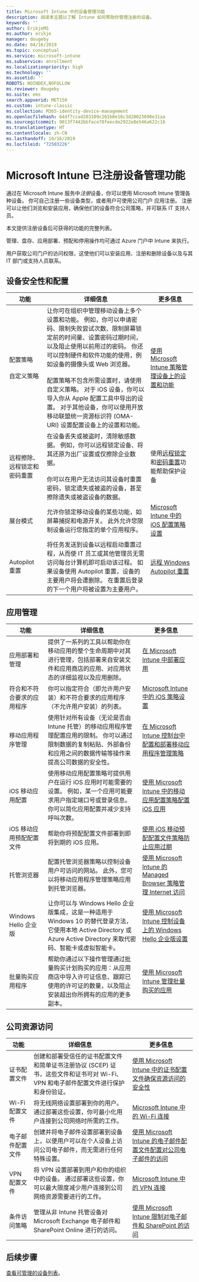 ```yaml
---
title: Microsoft Intune 中的设备管理功能
description: 阅读本主题以了解 Intune 如何帮助你管理注册的设备。
keywords: ''
author: ErikjeMS
ms.author: erikje
manager: dougeby
ms.date: 04/16/2019
ms.topic: conceptual
ms.service: microsoft-intune
ms.subservice: enrollment
ms.localizationpriority: high
ms.technology: ''
ms.assetid: ''
ROBOTS: NOINDEX,NOFOLLOW
ms.reviewer: dougeby
ms.suite: ems
search.appverid: MET150
ms.custom: intune-classic
ms.collection: M365-identity-device-management
ms.openlocfilehash: 64df7ccad203109c201b0e18c3d20023690e31aa
ms.sourcegitcommit: 9013f7442bbface78feecde2922e8e546a622c16
ms.translationtype: HT
ms.contentlocale: zh-CN
ms.lasthandoff: 10/16/2019
ms.locfileid: "72503226"
---
```

# <a name="enrolled-device-management-capabilities-of-microsoft-intune"></a>Microsoft Intune 已注册设备管理功能

通过在 Microsoft Intune 服务中*注册*设备，你可以使用 Microsoft Intune 管理各种设备。 你可自己注册一些设备类型，或者用户可使用公司门户  应用注册。 注册可以让他们浏览和安装应用，确保他们的设备符合公司策略，并可联系 IT 支持人员。

本文提供注册设备后可获得的功能的完整列表。

管理、盘存、应用部署、预配和停用操作均可通过 Azure 门户中 Intune 来执行。

用户获取公司门户的访问权限，这使他们可以安装应用、注册和删除设备以及与其 IT 部门或支持人员联系。



## <a name="device-security-and-configuration"></a>设备安全性和配置

|功能|详细信息|更多信息|
|--------------|-----------|--------------------|
|配置策略<br><br>自定义策略| 让你可在组织中管理移动设备上多个设置和功能。 例如，你可以申请密码、限制失败尝试次数、限制屏幕锁定前的时间量、设置密码过期时间，以及阻止使用以前用过的密码。 你还可以控制硬件和软件功能的使用，例如设备的摄像头或 Web 浏览器。<br><br>配置策略不包含所需设置时，请使用自定义策略。 对于 iOS 设备，你可以导入你从 Apple 配置工具中导出的设置。 对于其他设备，你可以使用开放移动联盟统一资源标识符 (OMA-URI) 设置配置设备上的设置和功能。|[使用 Microsoft Intune 策略管理设备上的设置和功能](../protect/device-compliance-get-started.md)|
|远程擦除、远程锁定和密码重置|在设备丢失或被盗时，清除敏感数据。 例如，你可以远程锁定设备、将其还原为出厂设置或仅擦除企业数据。<br><br>你可以在用户无法访问其设备时重置密码，锁定遗失或被盗的设备，甚至擦除遗失或被盗设备的数据。|使用[远程锁定](../remote-actions/device-remote-lock.md)和[密码重置](../remote-actions/device-passcode-reset.md)功能帮助保护设备|
|展台模式|允许你锁定移动设备的某些功能，如屏幕捕捉和电源开关。 此外允许您限制设备运行您指定的单个应用程序。 |[Microsoft Intune 中的 iOS 配置策略设置](../configuration/device-restrictions-ios.md)|
|Autopilot 重置|将任务发送到设备以远程启动重置过程，从而使 IT 员工或其他管理员无需访问每台计算机即可启动该过程。 如果设备使用 Autopilot 重置，设备的主要用户将会遭删除。 在重置后登录的下一个用户将被设置为主要用户。|[远程 Windows Autopilot 重置](https://docs.microsoft.com/windows/deployment/windows-autopilot/windows-autopilot-reset#reset-devices-with-remote-windows-autopilot-reset)|

## <a name="app-management"></a>应用管理

|功能|详细信息|更多信息|
|--------------|-----------|--------------------|
|应用部署和管理|提供了一系列的工具以帮助你在移动应用的整个生命周期中对其进行管理，包括部署来自安装文件和应用商店的应用、对应用状态的详细监视以及应用删除。|[在 Microsoft Intune 中部署应用](../apps/apps-deploy.md)|
|符合和不符合要求的应用程序|你可以指定符合（即允许用户安装）和不符合要求的应用程序（不允许用户安装）的列表。|[Microsoft Intune 中的 iOS 策略设置](../configuration/device-restrictions-ios.md)|
|移动应用程序管理|使用针对所有设备（无论是否由 Intune 托管）的移动应用程序管理配置应用的限制。 你可以通过限制数据的复制粘贴、外部备份和应用之间的数据传输等操作来提高公司数据的安全性。|[在 Microsoft Intune 控制台中配置和部署移动应用程序管理策略](../developer/app-wrapper-prepare-android.md)|
|iOS 移动应用配置|使用移动应用配置策略可提供用户在运行 iOS 应用时可能需要的设置。 例如，某一个应用可能要求用户指定端口号或登录信息。 你可以简化应用配置并减少支持呼叫次数。|[使用 Microsoft Intune 中的移动应用配置策略配置 iOS 应用](../apps/app-configuration-policies-use-ios.md)|
|iOS 移动应用预配配置文件|帮助你将预配配置文件部署到即将到期的 iOS 应用。 |[使用 iOS 移动预配配置文件策略防止应用过期](../apps/app-provisioning-profile-ios.md)|
|托管浏览器|配置托管浏览器策略以控制设备用户可访问的网站。 此外，您可以将移动应用程序管理策略应用到托管浏览器。|[使用 Microsoft Intune 的 Managed Browser 策略管理 Internet 访问](../apps/app-configuration-managed-browser.md)|
|Windows Hello 企业版|让你可以与 Windows Hello 企业版集成，这是一种适用于 Windows 10 的替代登录方法，它使用本地 Active Directory 或 Azure Active Directory 来取代密码、智能卡或虚拟智能卡。|[使用 Microsoft Intune 控制设备上的 Windows Hello 企业版设置](../protect/windows-hello.md)|
|批量购买应用程序|帮助你通过以下操作管理通过批量购买计划购买的应用：从应用商店中导入许可证信息、跟踪已使用的许可证的数量，以及阻止安装超出你所拥有的应用的更多副本。|[使用 Microsoft Intune 管理批量购买的应用](../apps/vpp-apps.md)|

## <a name="company-resource-access"></a>公司资源访问

|功能|详细信息|更多信息|
|--------------|-----------|--------------------|
|证书配置文件|创建和部署受信任的证书配置文件和简单证书注册协议 (SCEP) 证书，这些文件和证书可对 Wi-Fi、VPN 和电子邮件配置文件进行保护和身份验证。|[使用 Microsoft Intune 中的证书配置文件确保资源访问的安全性](../protect/certificates-configure.md)|
|Wi-Fi 配置文件|将无线网络设置部署到你的用户。 通过部署这些设置，你可最小化用户连接到公司网络时所需的工作。|[Microsoft Intune 中的 Wi-Fi 连接](../configuration/wi-fi-settings-configure.md)|
|电子邮件配置文件|创建并将电子邮件设置部署到设备上，以便用户可以在个人设备上访问公司电子邮件，而无需进行任何特殊设置。|[使用 Microsoft Intune 的电子邮件配置文件配置对公司电子邮件的访问](../configuration/email-settings-configure.md)|
|VPN 配置文件|将 VPN 设置部署到用户和你的组织中的设备。 通过部署这些设置，你可以最大限度减少用户连接到公司网络资源需要进行的工作。|[Microsoft Intune 中的 VPN 连接](../configuration/device-profiles.md#vpn)|
|条件访问策略|管理从非 Intune 托管设备对 Microsoft Exchange 电子邮件和 SharePoint Online 进行的访问。|[使用 Microsoft Intune 限制对电子邮件和 SharePoint 的访问](../protect/app-based-conditional-access-intune.md)|

## <a name="next-steps"></a>后续步骤

[查看可管理的设备列表](../remote-actions/device-management.md)。
